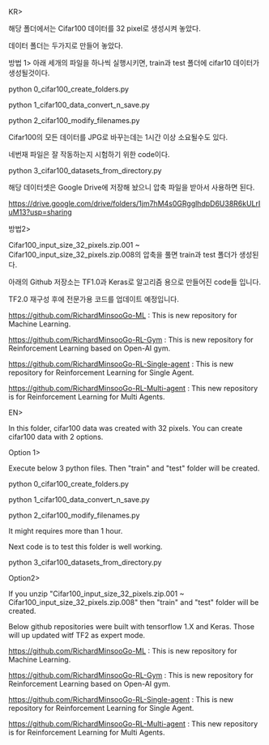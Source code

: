 KR>

해당 폴더에서는 Cifar100 데이터를 32 pixel로 생성시켜 놓았다.

데이터 폴더는 두가지로 만들어 놓았다.

방법 1> 아래 세개의 파일을 하나씩 실행시키면, train과 test 폴더에 cifar10 데이터가 생성될것이다. 

python 0_cifar100_create_folders.py 

python 1_cifar100_data_convert_n_save.py 

python 2_cifar100_modify_filenames.py

Cifar100의 모든 데이터를 JPG로 바꾸는데는 1시간 이상 소요될수도 있다.

네번재 파일은 잘 작동하는지 시험하기 위한 code이다. 

python 3_cifar100_datasets_from_directory.py

해당 데이터셋은 Google Drive에 저장해 놨으니 압축 파일을 받아서 사용하면 된다.

https://drive.google.com/drive/folders/1jm7hM4s0GRgglhdpD6U38R6kULrIuM13?usp=sharing

방법2> 

Cifar100_input_size_32_pixels.zip.001 ~ Cifar100_input_size_32_pixels.zip.008의 압축을 풀면 train과 test 폴더가 생성된다.

아래의 Github 저장소는 TF1.0과 Keras로 알고리즘 용으로 만들어진 code들 입니다.

TF2.0 재구성 후에 전문가용 코드를 업데이트 예정입니다.

https://github.com/RichardMinsooGo-ML : This is new repository for Machine Learning.

https://github.com/RichardMinsooGo-RL-Gym : This is new repository for Reinforcement Learning based on Open-AI gym.

https://github.com/RichardMinsooGo-RL-Single-agent
: This is new repository for Reinforcement Learning for Single Agent.

https://github.com/RichardMinsooGo-RL-Multi-agent : This new repository is for Reinforcement Learning for Multi Agents.




EN>

In this folder, cifar100 data was created with 32 pixels. You can create cifar100 data with 2 options.

Option 1> 

Execute below 3 python files. Then "train" and "test" folder will be created.

python 0_cifar100_create_folders.py 

python 1_cifar100_data_convert_n_save.py 

python 2_cifar100_modify_filenames.py

It might requires more than 1 hour.

Next code is to test this folder is well working.

python 3_cifar100_datasets_from_directory.py

Option2>

If you unzip "Cifar100_input_size_32_pixels.zip.001 ~ Cifar100_input_size_32_pixels.zip.008" then "train" and "test" folder will be created.


Below github repositories were built with tensorflow 1.X and Keras. 
Those will up updated witf TF2 as expert mode.

https://github.com/RichardMinsooGo-ML : This is new repository for Machine Learning.

https://github.com/RichardMinsooGo-RL-Gym : This is new repository for Reinforcement Learning based on Open-AI gym.

https://github.com/RichardMinsooGo-RL-Single-agent
: This is new repository for Reinforcement Learning for Single Agent.

https://github.com/RichardMinsooGo-RL-Multi-agent : This new repository is for Reinforcement Learning for Multi Agents.

